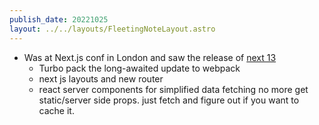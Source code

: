 ```yaml
---
publish_date: 20221025    
layout: ../../layouts/FleetingNoteLayout.astro
---
```

- Was at Next.js conf in London and saw the release of [next 13](https://nextjs.org/blog/next-13)
	- Turbo pack the long-awaited update to webpack
	- next js layouts and new router 
	- react server components for simplified data fetching no more get static/server side props. just fetch and figure out if you want to cache it.
